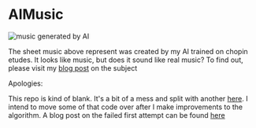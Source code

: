 # AIMusic

![music generated by AI](https://tclack88.github.io/blog/assets/ai-music/ai_music_sheet.png)

The sheet music above represent was created by my AI trained on chopin etudes. It looks like music, but does it sound like real music? To find out, please visit my [blog post](https://tclack88.github.io/blog/code/2019/12/27/ai-music.html) on the subject

Apologies:

This repo is kind of blank. It's a bit of a mess and split with another [here](https://github.com/Tclack88/Machine-Learning-Projects/tree/master/GenerateMusic_NeuralNetwork_Incomplete). I intend to move some of that code over after I make improvements to the algorithm. A blog post on the failed first attempt can be found [here](https://tclack88.github.io/blog/code/personal/2019/08/15/music-generation-fail.html)
